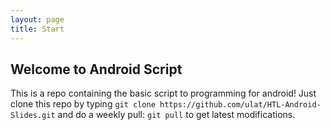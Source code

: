 ```yaml
---
layout: page
title: Start
---
```


## Welcome to Android Script

This is a repo containing the basic script to programming for android! Just clone this repo by typing `git clone https://github.com/ulat/HTL-Android-Slides.git` and do a weekly pull: `git pull` to get latest modifications.
